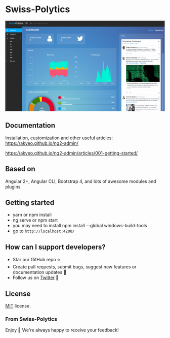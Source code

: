 # Swiss-Polytics

<img src="swiss-politics.PNG" width="600" alt="Dashboard"/></a>

## Documentation
Installation, customization and other useful articles: https://akveo.github.io/ng2-admin/

https://akveo.github.io/ng2-admin/articles/001-getting-started/

## Based on
Angular 2+, Angular CLI, Bootstrap 4, and lots of awesome modules and plugins

## Getting started
- yarn or npm install
- ng serve or npm start
- you may need to install npm install --global windows-build-tools
- go to `http://localhost:4200/`

## How can I support developers?
- Star our GitHub repo :star:
- Create pull requests, submit bugs, suggest new features or documentation updates :wrench:
- Follow us on [Twitter](https://twitter.com/swiss_polytics) :feet:

## License
[MIT](LICENSE.txt) license.

### From Swiss-Polytics

Enjoy :metal:
We're always happy to receive your feedback!
